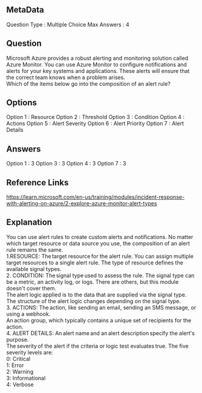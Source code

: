 ## MetaData 
Question Type : Multiple Choice
Max Answers : 4

## Question 
Microsoft Azure provides a robust alerting and monitoring solution called Azure Monitor. You can use Azure Monitor to configure notifications and alerts for your key systems and applications. These alerts will ensure that the correct team knows when a problem arises.<br>Which of the items below go into the composition of an alert rule? 

## Options 
Option 1 : Resource
Option 2 : Threshold
Option 3 : Condition
Option 4 : Actions
Option 5 : Alert Severity
Option 6 : Alert Priority 
Option 7 : Alert Details


## Answers 
Option 1 : 3
Option 3 : 3
Option 4 : 3
Option 7 : 3

## Reference Links 
https://learn.microsoft.com/en-us/training/modules/incident-response-with-alerting-on-azure/2-explore-azure-monitor-alert-types 

## Explanation 
You can use alert rules to create custom alerts and notifications. No matter which target resource or data source you use, the composition of an alert rule remains the same.<br>1.RESOURCE: The target resource for the alert rule. You can assign multiple target resources to a single alert rule. The type of resource defines the available signal types.<br>2. CONDITION: The signal type used to assess the rule. The signal type can be a metric, an activity log, or logs. There are others, but this module doesn't cover them.<br>The alert logic applied is to the data that are supplied via the signal type. The structure of the alert logic changes depending on the signal type.<br>3. ACTIONS: The action, like sending an email, sending an SMS message, or using a webhook.<br>An action group, which typically contains a unique set of recipients for the action.<br>4. ALERT DETAILS: An alert name and an alert description specify the alert's purpose.<br>The severity of the alert if the criteria or logic test evaluates true. The five severity levels are:<br>0: Critical <br>1: Error <br>2: Warning<br>3: Informational<br>4: Verbose